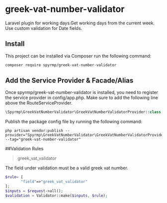# greek-vat-number-validator

Laravel plugin for working days.Get working days from the current week. Use custom validation for Date fields.

## Install

This project can be installed via Composer run the following command:

```bash
composer require spyrmp/greek-vat-number-validator
```

## Add the Service Provider & Facade/Alias

Once spyrmp/greek-vat-number-validator is installed, you need to register the service provider in config/app.php. Make sure to add the
following line above the RouteServiceProvider.

```PHP
\Spyrmp\GreekVatNumberValidator\GreekVatNumberValidatorProvider::class,
```


Publish the package config file by running the following command:

```
php artisan vendor:publish --provider="Spyrmp\GreekVatNumberValidator\GreekVatNumberValidatorProvider" --tag="greek-vat-number-validator"
```


##Validation Rules
>greek_vat_validator

The field under validation must be a valid greek vat number.

```php
$rule= [
       "field"=>"greek_vat_validator"
];
$inputs = $request->all();
$validation = Validator::make($inputs, $rule);
```
